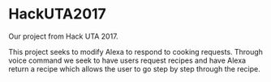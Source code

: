 # HackUTA2017
Our project from Hack UTA 2017.

This project seeks to modify Alexa to respond to cooking requests.
Through voice command we seek to have users request recipes and 
have Alexa return a recipe which allows the user to go step by 
step through the recipe. 